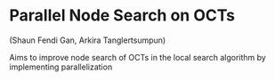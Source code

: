 # Parallel Node Search on OCTs
(Shaun Fendi Gan, Arkira Tanglertsumpun)

Aims to improve node search of OCTs in the local search algorithm by implementing parallelization
